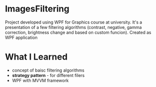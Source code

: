 # ImagesFiltering

Project developed using WPF for Graphics course at university. It's a presentation of a few filtering algorithms (contrast, negative, gamma correction, brightness change and based on custom funcion). Created as WPF application

# What I Learned

* concept of baisc filtering algorithms
* **strategy pattern** - for different filers
* WPF with MVVM framework
